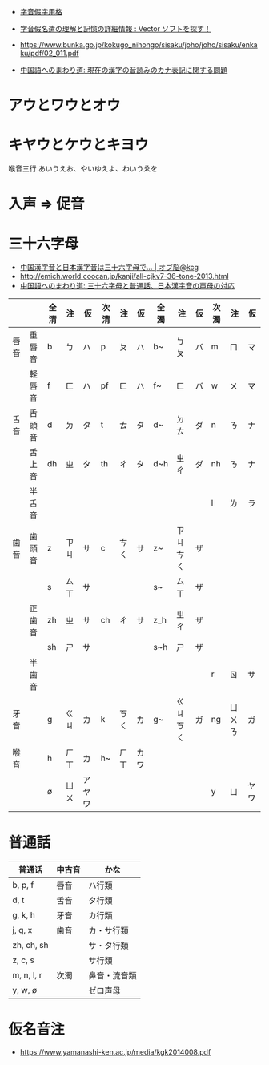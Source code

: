 - [字音假字用格](https://www.katch.ne.jp/~leque/text/mozigowe/mozigowe.html)
- [字音假名遣の理解と記憶の詳細情報 : Vector ソフトを探す！](https://www.vector.co.jp/soft/data/edu/se095951.html)
- https://www.bunka.go.jp/kokugo_nihongo/sisaku/joho/joho/sisaku/enkaku/pdf/02_011.pdf

- [中国語へのまわり道: 現在の漢字の音読みのカナ表記に関する問題](https://fayinwanlu.blogspot.com/2017/02/blog-post.html)

# アウとワウとオウ

# キヤウとケウとキヨウ

喉音三行 あいうえお、やいゆえよ、わいうゑを

# 入声 => 促音

# 三十六字母

- [中国漢字音と日本漢字音は三十六字母で… | オブ脳@kcg](https://blog.kcg.ne.jp/objectbrain/2013/02/12/%E4%B8%AD%E5%9B%BD%E6%BC%A2%E5%AD%97%E9%9F%B3%E3%81%A8%E6%97%A5%E6%9C%AC%E6%BC%A2%E5%AD%97%E9%9F%B3%E3%81%AF%E4%B8%89%E5%8D%81%E5%85%AD%E5%AD%97%E6%AF%8D%E3%81%A7/)
- http://emich.world.coocan.jp/kanji/all-cjkv7-36-tone-2013.html
- [中国語へのまわり道: 三十六字母と普通話&#12289;日本漢字音の声母の対応](https://fayinwanlu.blogspot.com/2017/01/blog-post.html)

|      |        | 全清 | 注   | 仮     | 次清 | 注   | 仮   | 全濁 | 注       | 仮  | 次濁 | 注     | 仮   |
| ---- | ------ | ---- | ---- | ------ | ---- | ---- | ---- | ---- | -------- | --- | ---- | ------ | ---- |
| 唇音 | 重唇音 | b    | ㄅ   | ハ     | p    | ㄆ   | ハ   | b~   | ㄅㄆ     | バ  | m    | ㄇ     | マ   |
|      | 軽唇音 | f    | ㄈ   | ハ     | pf   | ㄈ   | ハ   | f~   | ㄈ       | バ  | w    | ㄨ     | マ   |
| 舌音 | 舌頭音 | d    | ㄉ   | タ     | t    | ㄊ   | タ   | d~   | ㄉㄊ     | ダ  | n    | ㄋ     | ナ   |
|      | 舌上音 | dh   | ㄓ   | タ     | th   | ㄔ   | タ   | d~h  | ㄓㄔ     | ダ  | nh   | ㄋ     | ナ   |
|      | 半舌音 |      |      |        |      |      |      |      |          |     | l    | ㄌ     | ラ   |
| 歯音 | 歯頭音 | z    | ㄗㄐ | サ     | c    | ㄘㄑ | サ   | z~   | ㄗㄐㄘㄑ | ザ  |
|      |        | s    | ㄙㄒ | サ     |      |      |      | s~   | ㄙㄒ     | ザ  |
|      | 正歯音 | zh   | ㄓ   | サ     | ch   | ㄔ   | サ   | z_h  | ㄓㄔ     | ザ  |
|      |        | sh   | ㄕ   | サ     |      |      |      | s~h  | ㄕ       | ザ  |
|      | 半歯音 |      |      |        |      |      |      |      |          |     | r    | ㄖ     | サ   |
| 牙音 |        | g    | ㄍㄐ | カ     | k    | ㄎㄑ | カ   | g~   | ㄍㄐㄎㄑ | ガ  | ng   | ㄩㄨㄋ | ガ   |
| 喉音 |        | h    | ㄏㄒ | カ     | h~   | ㄏㄒ | カワ |
|      |        | ø    | ㄩㄨ | アヤワ |      |      |      |      |          |     | y    | ㄩ     | ヤワ |

# 普通話

| 普通话     | 中古音 | かな         |
| ---------- | ------ | ------------ |
| b, p, f    | 唇音   | ハ行類       |
| d, t       | 舌音   | タ行類       |
| g, k, h    | 牙音   | カ行類       |
| j, q, x    | 歯音   | カ・サ行類   |
| zh, ch, sh |        | サ・タ行類   |
| z, c, s    |        | サ行類       |
| m, n, l, r | 次濁   | 鼻音・流音類 |
| y, w, ø    |        | ゼロ声母     |

# 仮名音注

- https://www.yamanashi-ken.ac.jp/media/kgk2014008.pdf
